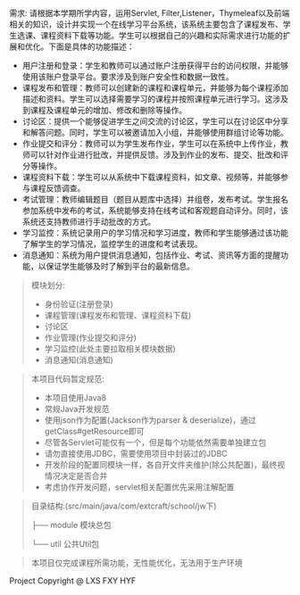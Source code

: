 需求: 请根据本学期所学内容，运用Servlet, Filter,Listener，Thymeleaf以及前端相关的知识，设计并实现一个在线学习平台系统，该系统主要包含了课程发布、学生选课、课程资料下载等功能。学生可以根据自己的兴趣和实际需求进行功能的扩展和优化。下面是具体的功能描述：
* 用户注册和登录：学生和教师可以通过账户注册获得平台的访问权限，并能够使用该账户登录平台。要求涉及到账户安全性和数据一致性。
* 课程发布和管理：教师可以创建新的课程和课程单元，并能够为每个课程添加描述和资料。学生可以选择需要学习的课程并按照课程单元进行学习。这涉及到课程及课程单元的增加、修改和删除等操作。
* 讨论区：提供一个能够促进学生之间交流的讨论区，学生可以在讨论区中分享和解答问题。同时，学生可以被邀请加入小组，并能够使用群组讨论等功能。
* 作业提交和评分：教师可以为学生发布作业，学生可以在系统中上传作业，教师可以针对作业进行批改，并提供反馈。涉及到作业的发布、提交、批改和评分等操作。
* 课程资料下载：学生可以从系统中下载课程资料，如文章、视频等，并能够参与课程反馈调查。
* 考试管理：教师编辑题目（题目从题库中选择）并组卷，发布考试。学生报名参加系统中发布的考试，系统能够支持在线考试和客观题自动评分。同时，该系统还支持教师进行手动批改的方式。
* 学习监控：系统记录用户的学习情况和学习进度，教师和学生能够通过该功能了解学生的学习情况，监控学生的进度和考试表现。
* 消息通知：系统为用户提供消息通知，包括作业、考试、资讯等方面的提醒功能，以保证学生能够及时了解到平台的最新信息。

> 模块划分:
> * 身份验证(注册登录)
> * 课程管理(课程发布和管理、课程资料下载)
> * 讨论区
> * 作业管理(作业提交和评分)
> * 学习监控(此处主要拉取相关模块数据)
> * 消息通知(消息通知)

> 本项目代码暂定规范:
> * 本项目使用Java8
> * 常规Java开发规范
> * 使用json作为配置(Jackson作为parser & deserialize)，通过getClass#getResource即可
> * 尽管各Servlet可能仅有一个，但是每个功能依然需要单独建立包
> * 请勿直接使用JDBC，需要使用项目中封装过的JDBC
> * 开发阶段的配置同模块一样，各自开文件夹维护(除公共配置)，最终视情况决定是否合并
> * 考虑协作开发问题，servlet相关配置优先采用注解配置

> 目录结构:(src/main/java/com/extcraft/school/jw下)
>
> ├── module 模块总包
>
> └── util 公共Util包

> 本项目仅完成课程所需功能，无性能优化，无法用于生产环境

Project Copyright @ LXS FXY HYF
